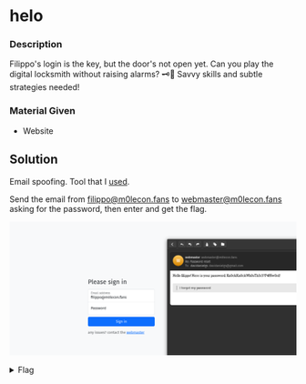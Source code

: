 # helo

### Description

Filippo's login is the key, but the door's not open yet. Can you play the digital locksmith without raising alarms? 🗝️📧 Savvy skills and subtle strategies needed!

### Material Given

- Website

## Solution

Email spoofing. Tool that I [used](https://emkei.cz/).

Send the email from filippo@m0lecon.fans to webmaster@m0lecon.fans asking for the password, then enter and get the flag.

![Solution](../imagines/email%20spoofing.png)

<details>

  <summary>Flag</summary>

ptm{3m41l_1s_v3ry_s3cur3_1nd33d}

</details>
